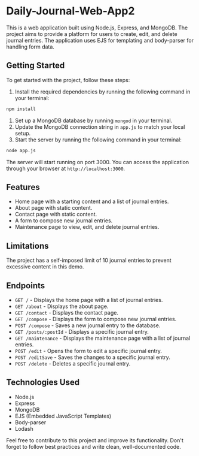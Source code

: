 # Daily-Journal-Web-App2

This is a web application built using Node.js, Express, and MongoDB. The project aims to provide a platform for users to create, edit, and delete journal entries. The application uses EJS for templating and body-parser for handling form data.

## Getting Started

To get started with the project, follow these steps:

1. Install the required dependencies by running the following command in your terminal:
```bash
npm install
```
1. Set up a MongoDB database by running `mongod` in your terminal.
2. Update the MongoDB connection string in `app.js` to match your local setup.
3. Start the server by running the following command in your terminal:
```bash
node app.js
```
The server will start running on port 3000. You can access the application through your browser at `http://localhost:3000`.

## Features

* Home page with a starting content and a list of journal entries.
* About page with static content.
* Contact page with static content.
* A form to compose new journal entries.
* Maintenance page to view, edit, and delete journal entries.

## Limitations

The project has a self-imposed limit of 10 journal entries to prevent excessive content in this demo.

## Endpoints

* `GET /` - Displays the home page with a list of journal entries.
* `GET /about` - Displays the about page.
* `GET /contact` - Displays the contact page.
* `GET /compose` - Displays the form to compose new journal entries.
* `POST /compose` - Saves a new journal entry to the database.
* `GET /posts/:postId` - Displays a specific journal entry.
* `GET /maintenance` - Displays the maintenance page with a list of journal entries.
* `POST /edit` - Opens the form to edit a specific journal entry.
* `POST /editSave` - Saves the changes to a specific journal entry.
* `POST /delete` - Deletes a specific journal entry.

## Technologies Used

* Node.js
* Express
* MongoDB
* EJS (Embedded JavaScript Templates)
* Body-parser
* Lodash

Feel free to contribute to this project and improve its functionality. Don't forget to follow best practices and write clean, well-documented code.